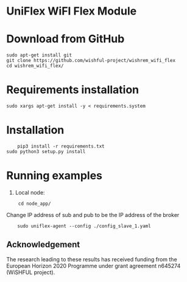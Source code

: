 UniFlex WiFI Flex Module
============================

Download from GitHub
====================================

	sudo apt-get install git
	git clone https://github.com/wishful-project/wishrem_wifi_flex
	cd wishrem_wifi_flex/

Requirements installation
============

	sudo xargs apt-get install -y < requirements.system

Installation
============

        pip3 install -r requirements.txt
	sudo python3 setup.py install

Running examples
================

1. Local node:

        cd node_app/

Change IP address of sub and pub to be the IP address of the broker 

        sudo uniflex-agent --config ./config_slave_1.yaml

## Acknowledgement
The research leading to these results has received funding from the European
Horizon 2020 Programme under grant agreement n645274 (WiSHFUL project).
